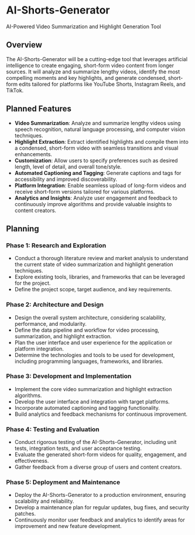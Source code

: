 # AI-Shorts-Generator

AI-Powered Video Summarization and Highlight Generation Tool

## Overview

The AI-Shorts-Generator will be a cutting-edge tool that leverages artificial intelligence to create engaging, short-form video content from longer sources. It will analyze and summarize lengthy videos, identify the most compelling moments and key highlights, and generate condensed, short-form edits tailored for platforms like YouTube Shorts, Instagram Reels, and TikTok.

## Planned Features

- **Video Summarization**: Analyze and summarize lengthy videos using speech recognition, natural language processing, and computer vision techniques.
- **Highlight Extraction**: Extract identified highlights and compile them into a condensed, short-form video with seamless transitions and visual enhancements.
- **Customization**: Allow users to specify preferences such as desired length, level of detail, and overall tone/style.
- **Automated Captioning and Tagging**: Generate captions and tags for accessibility and improved discoverability.
- **Platform Integration**: Enable seamless upload of long-form videos and receive short-form versions tailored for various platforms.
- **Analytics and Insights**: Analyze user engagement and feedback to continuously improve algorithms and provide valuable insights to content creators.

## Planning

### Phase 1: Research and Exploration

- Conduct a thorough literature review and market analysis to understand the current state of video summarization and highlight generation techniques.
- Explore existing tools, libraries, and frameworks that can be leveraged for the project.
- Define the project scope, target audience, and key requirements.

### Phase 2: Architecture and Design

- Design the overall system architecture, considering scalability, performance, and modularity.
- Define the data pipeline and workflow for video processing, summarization, and highlight extraction.
- Plan the user interface and user experience for the application or platform integration.
- Determine the technologies and tools to be used for development, including programming languages, frameworks, and libraries.

### Phase 3: Development and Implementation

- Implement the core video summarization and highlight extraction algorithms.
- Develop the user interface and integration with target platforms.
- Incorporate automated captioning and tagging functionality.
- Build analytics and feedback mechanisms for continuous improvement.

### Phase 4: Testing and Evaluation

- Conduct rigorous testing of the AI-Shorts-Generator, including unit tests, integration tests, and user acceptance testing.
- Evaluate the generated short-form videos for quality, engagement, and effectiveness.
- Gather feedback from a diverse group of users and content creators.

### Phase 5: Deployment and Maintenance

- Deploy the AI-Shorts-Generator to a production environment, ensuring scalability and reliability.
- Develop a maintenance plan for regular updates, bug fixes, and security patches.
- Continuously monitor user feedback and analytics to identify areas for improvement and new feature development.

